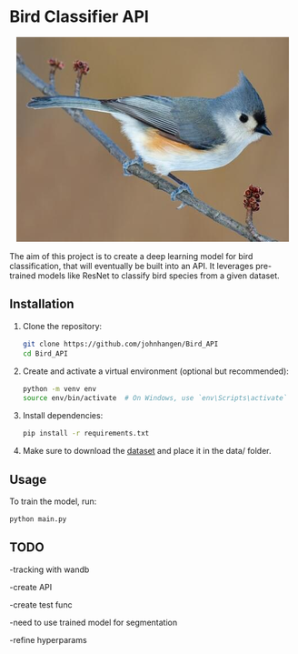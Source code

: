 # Bird Classifier API

<p align="center">
  <img src="img\EX_BIRD.jpg" />
</p>

The aim of this project is to create a deep learning model for bird classification, that will eventually be built into an API. It leverages pre-trained models like ResNet to classify bird species from a given dataset.

## Installation

1) Clone the repository:

    ```bash
    git clone https://github.com/johnhangen/Bird_API
    cd Bird_API
    ```

2) Create and activate a virtual environment (optional but recommended):

    ```bash
    python -m venv env
    source env/bin/activate  # On Windows, use `env\Scripts\activate`
    ```

3) Install dependencies:

    ```bash
    pip install -r requirements.txt
    ```

4) Make sure to download the [dataset](https://paperswithcode.com/dataset/nabirds) and place it in the data/ folder.

## Usage

To train the model, run:

```bash
python main.py
```

## TODO

-tracking with wandb

-create API

-create test func

-need to use trained model for segmentation

-refine hyperparams

